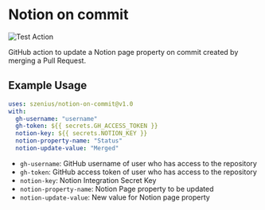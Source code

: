 # Notion on commit

![Test Action](https://github.com/szenius/notion-on-commit/workflows/.github/workflows/action.yml/badge.svg)

GitHub action to update a Notion page property on commit created by merging a Pull Request.

## Example Usage

```yml
uses: szenius/notion-on-commit@v1.0
with:
  gh-username: "username"
  gh-token: ${{ secrets.GH_ACCESS_TOKEN }}
  notion-key: ${{ secrets.NOTION_KEY }}
  notion-property-name: "Status"
  notion-update-value: "Merged"
```

- `gh-username`: GitHub username of user who has access to the repository
- `gh-token`: GitHub access token of user who has access to the repository
- `notion-key`: Notion Integration Secret Key
- `notion-property-name`: Notion Page property to be updated
- `notion-update-value`: New value for Notion page property
